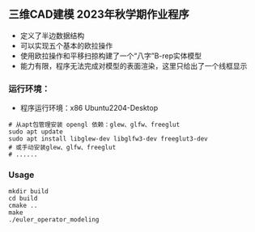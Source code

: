 ## 三维CAD建模 2023年秋学期作业程序 
- 定义了半边数据结构
- 可以实现五个基本的欧拉操作
- 使用欧拉操作和平移扫掠构建了一个“八字”B-rep实体模型
- 能力有限，程序无法完成对模型的表面渲染，这里只给出了一个线框显示

### 运行环境：
- 程序运行环境：x86 Ubuntu2204-Desktop
```shell
# 从apt包管理安装 opengl 依赖：glew、glfw、freeglut
sudo apt update
sudo apt install libglew-dev libglfw3-dev freeglut3-dev
# 或手动安装glew、glfw、freeglut
# ......
```

### Usage
```shell
mkdir build
cd build
cmake ..
make
./euler_operator_modeling
```